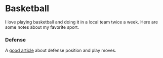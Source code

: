 # Basketball

I love playing basketball and doing it in a local team twice a week. Here are some notes about my favorite sport.

### Defense

A [good article](https://de.wikihow.com/Beim-Basketball-in-der-Verteidigung-spielen#Ohne-Ball-verteidigen) about defense position and play moves.